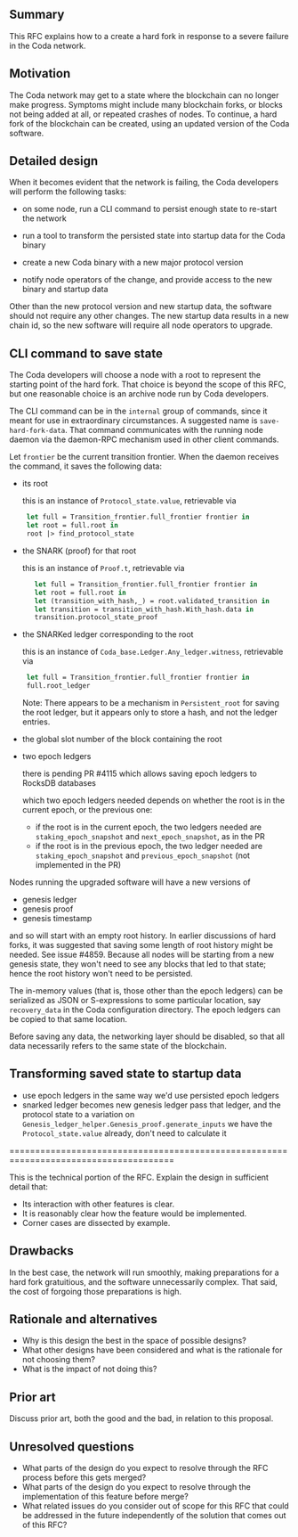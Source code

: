 ## Summary
[summary]: #summary

This RFC explains how to a create a hard fork in response to a severe
failure in the Coda network.

## Motivation
[motivation]: #motivation

The Coda network may get to a state where the blockchain can no longer
make progress.  Symptoms might include many blockchain forks, or
blocks not being added at all, or repeated crashes of nodes. To
continue, a hard fork of the blockchain can be created, using an
updated version of the Coda software.

## Detailed design
[detailed-design]: #detailed-design

When it becomes evident that the network is failing, the Coda
developers will perform the following tasks:

 - on some node, run a CLI command to persist enough state to re-start the
    network

 - run a tool to transform the persisted state into startup data for the
    Coda binary

 - create a new Coda binary with a new major protocol version

 - notify node operators of the change, and provide access to the new
    binary and startup data

Other than the new protocol version and new startup data, the software
should not require any other changes. The new startup data results in
a new chain id, so the new software will require all node operators to
upgrade.

CLI command to save state
-------------------------

The Coda developers will choose a node with a root to represent the
starting point of the hard fork. That choice is beyond the scope of
this RFC, but one reasonable choice is an archive node run by
Coda developers.

The CLI command can be in the `internal` group of commands, since
it meant for use in extraordinary circumstances. A suggested
name is `save-hard-fork-data`. That command communicates with the
running node daemon via the daemon-RPC mechanism used in other
client commands.

Let `frontier` be the current transition frontier. When the daemon
receives the command, it saves the following data:

 - its root

   this is an instance of `Protocol_state.value`, retrievable via

	 ```ocaml
      let full = Transition_frontier.full_frontier frontier in
      let root = full.root in
	  root |> find_protocol_state
     ```

 - the SNARK (proof) for that root

   this is an instance of `Proof.t`, retrievable via

   ```ocaml
      let full = Transition_frontier.full_frontier frontier in
      let root = full.root in
      let (transition_with_hash,_) = root.validated_transition in
	  let transition = transition_with_hash.With_hash.data in
	  transition.protocol_state_proof
   ```

 - the SNARKed ledger corresponding to the root

   this is an instance of `Coda_base.Ledger.Any_ledger.witness`, retrievable
    via

   ```ocaml
    let full = Transition_frontier.full_frontier frontier in
    full.root_ledger
   ```
   Note: There appears to be a mechanism in `Persistent_root` for saving the
   root ledger, but it appears only to store a hash, and not the ledger entries.

 - the global slot number of the block containing the root

 - two epoch ledgers

   there is pending PR #4115 which allows saving epoch ledgers to RocksDB databases

   which two epoch ledgers needed depends on whether the root is in the current epoch,
     or the previous one:
	 - if the root is in the current epoch, the two ledgers needed are
	    `staking_epoch_snapshot` and `next_epoch_snapshot`, as in the PR
     - if the root is in the previous epoch, the two ledger needed are
        `staking_epoch_snapshot` and `previous_epoch_snapshot` (not implemented
	    in the PR)

Nodes running the upgraded software will have a new versions of

 - genesis ledger
 - genesis proof
 - genesis timestamp

and so will start with an empty root history. In earlier discussions
of hard forks, it was suggested that saving some length of root
history might be needed. See issue #4859. Because all nodes will be
starting from a new genesis state, they won't need to see any blocks
that led to that state; hence the root history won't need to be
persisted.

The in-memory values (that is, those other than the epoch ledgers) can
be serialized as JSON or S-expressions to some particular location,
say `recovery_data` in the Coda configuration directory. The epoch
ledgers can be copied to that same location.

Before saving any data, the networking layer should be disabled, so that all data
necessarily refers to the same state of the blockchain.

Transforming saved state to startup data
----------------------------------------

- use epoch ledgers in the same way we'd use persisted epoch ledgers
- snarked ledger becomes new genesis ledger
   pass that ledger, and the protocol state to a variation on `Genesis_ledger_helper.Genesis_proof.generate_inputs`
    we have the `Protocol_state.value` already, don't need to calculate it



======================================================================================


This is the technical portion of the RFC. Explain the design in sufficient detail that:

* Its interaction with other features is clear.
* It is reasonably clear how the feature would be implemented.
* Corner cases are dissected by example.

## Drawbacks
[drawbacks]: #drawbacks

In the best case, the network will run smoothly, making preparations
for a hard fork gratuitious, and the software unnecessarily
complex. That said, the cost of forgoing those preparations is high.

## Rationale and alternatives
[rationale-and-alternatives]: #rationale-and-alternatives

* Why is this design the best in the space of possible designs?
* What other designs have been considered and what is the rationale for not choosing them?
* What is the impact of not doing this?

## Prior art
[prior-art]: #prior-art

Discuss prior art, both the good and the bad, in relation to this proposal.

## Unresolved questions
[unresolved-questions]: #unresolved-questions

* What parts of the design do you expect to resolve through the RFC process before this gets merged?
* What parts of the design do you expect to resolve through the implementation of this feature before merge?
* What related issues do you consider out of scope for this RFC that could be addressed in the future independently of the solution that comes out of this RFC?
